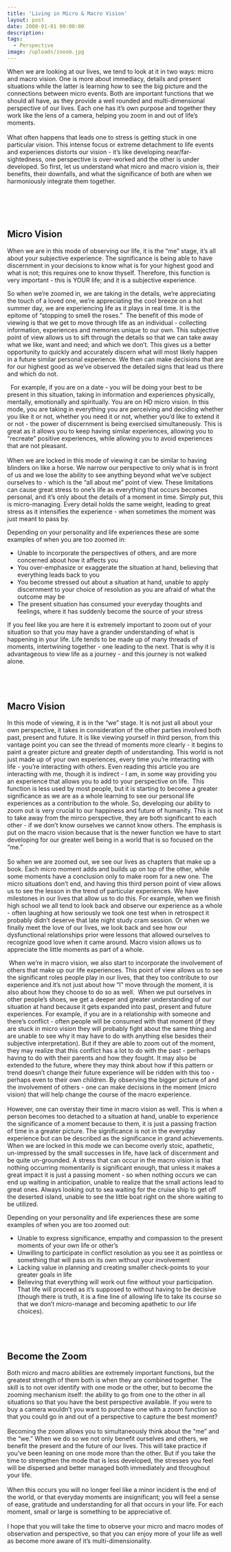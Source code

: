 ```yaml
---
title: 'Living in Micro & Macro Vision'
layout: post
date: 2000-01-01 00:00:00
description:
tags:
  - Perspective
image: /uploads/zooom.jpg
---
```



When we are looking at our lives, we tend to look at it in two ways: micro and macro vision. One is more about immediacy, details and present situations while the latter is learning how to see the big picture and the connections between micro events. Both are important functions that we should all have, as they provide a well rounded and multi-dimensional perspective of our lives. Each one has it’s own purpose and together they work like the lens of a camera, helping you zoom in and out of life’s moments.
<br>
<br>What often happens that leads one to stress is getting stuck in one particular vision. This intense focus or extreme detachment to life events and experiences distorts our vision - it’s like developing near/far-sightedness, one perspective is over-worked and the other is under developed. So first, let us understand what micro and macro vision is, their benefits, their downfalls, and what the significance of both are when we harmoniously integrate them together.

# &nbsp;

## Micro Vision

When we are in this mode of observing our life, it is the “me” stage, it’s all about your subjective experience. The significance is being able to have discernment in your decisions to know what is for your highest good and what is not; this requires one to know thyself. Therefore, this function is very important - this is YOUR life; and it is a subjective experience.

So when we’re zoomed in, we are taking in the details, we’re appreciating the touch of a loved one, we’re appreciating the cool breeze on a hot summer day, we are experiencing life as it plays in real time. It is the epitome of “stopping to smell the roses.”&nbsp; The benefit of this mode of viewing is that we get to move through life as an individual - collecting information, experiences and memories unique to our own. This subjective point of view allows us to sift through the details so that we can take away what we like, want and need; and which we don’t. This gives us a better opportunity to quickly and accurately discern what will most likely happen in a future similar personal experience. We then can make decisions that are for our highest good as we’ve observed the detailed signs that lead us there and which do not.

  For example, if you are on a date - you will be doing your best to be present in this situation, taking in information and experiences physically, mentally, emotionally and spiritually. You are on HD micro vision. In this mode, you are taking in everything you are perceiving and deciding whether you like it or not, whether you need it or not, whether you’d like to extend it or not - the power of discernment is being exercised simultaneously. This is great as it allows you to keep having similar experiences, allowing you to “recreate” positive experiences, while allowing you to avoid experiences that are not pleasant.
<br>
<br>When we are locked in this mode of viewing it can be similar to having blinders on like a horse. We narrow our perspective to only what is in front of us and we lose the ability to see anything beyond what we’ve subject ourselves to - which is the “all about me” point of view. These limitations can cause great stress to one’s life as everything that occurs becomes personal, and it’s only about the details of a moment in time. Simply put, this is micro-managing. Every detail holds the same weight, leading to great stress as it intensifies the experience - when sometimes the moment was just meant to pass by.

Depending on your personality and life experiences these are some examples of when you are too zoomed in:

* Unable to incorporate the perspectives of others, and are more concerned about how it affects you
* You over-emphasize or exaggerate the situation at hand, believing that everything leads back to you
* You become stressed out about a situation at hand, unable to apply discernment to your choice of resolution as you are afraid of what the outcome may be
* The present situation has consumed your everyday thoughts and feelings, where it has suddenly become the source of your stress

If you feel like you are here it is extremely important to zoom out of your situation so that you may have a grander understanding of what is happening in your life. Life tends to be made up of many threads of moments, intertwining together - one leading to the next. That is why it is advantageous to view life as a journey - and this journey is not walked alone.

## &nbsp;

## Macro Vision

In this mode of viewing, it is in the “we” stage. It is not just all about your own perspective, it takes in consideration of the other parties involved both past, present and future. It is like viewing yourself in third person, from this vantage point you can see the thread of moments more clearly - it begins to paint a greater picture and greater depth of understanding. This world is not just made up of your own experiences, every time you’re interacting with life - you’re interacting with others. Even reading this article you are interacting with me, though it is indirect - I am, in some way providing you an experience that allows you to add to your perspective on life.  This function is less used by most people, but it is starting to become a greater significance as we are as a whole learning to see our personal life experiences as a contribution to the whole. So, developing our ability to zoom out is very crucial to our happiness and future of humanity. This is not to take away from the mirco perspective, they are both significant to each other - if we don’t know ourselves we cannot know others. The emphasis is put on the macro vision because that is the newer function we have to start developing for our greater well being in a world that is so focused on the “me.”
<br>
<br>So when we are zoomed out, we see our lives as chapters that make up a book. Each micro moment adds and builds up on top of the other, while some moments have a conclusion only to make room for a new one. The micro situations don’t end, and having this third person point of view allows us to see the lesson in the trend of particular experiences. We have milestones in our lives that allow us to do this. For example, when we finish high school we all tend to look back and observe our experience as a whole - often laughing at how seriously we took one test when in retrospect it probably didn’t deserve that late night study cram session. Or when we finally meet the love of our lives, we look back and see how our dysfunctional relationships prior were lessons that allowed ourselves to recognize good love when it came around. Macro vision allows us to appreciate the little moments as part of a whole.

 When we’re in macro vision, we also start to incorporate the involvement of others that make up our life experiences. This point of view allows us to see the significant roles people play in our lives, that they too contribute to our experience and it’s not just about how “I” move through the moment, it is also about how they choose to do so as well.&nbsp; When we put ourselves in other people’s shoes, we get a deeper and greater understanding of our situation at hand because it gets expanded into past, present and future experiences. For example, if you are in a relationship with someone and there’s conflict - often people will be consumed with that moment (if they are stuck in micro vision they will probably fight about the same thing and are unable to see why it may have to do with anything else besides their subjective interpretation). But if they are able to zoom out of the moment, they may realize that this conflict has a lot to do with the past - perhaps having to do with their parents and how they fought. It may also be extended to the future, where they may think about how if this pattern or trend doesn’t change their future experience will be ridden with this too - perhaps even to their own children. By observing the bigger picture of and the involvement of others - one can make decisions in the moment (micro vision) that will help change the course of the macro experience.
<br>
<br>However, one can overstay their time in macro vision as well. This is when a person becomes too detached to a situation at hand, unable to experience the significance of a moment because to them, it is just a passing fraction of time in a greater picture. The significance is not in the everyday experience but can be described as the significance in grand achievements. When we are locked in this mode we can become overly stoic, apathetic, un-impressed by the small successes in life, have lack of discernment and be quite un-grounded. A stress that can occur in the macro vision is that nothing occurring momentarily is significant enough, that unless it makes a great impact it is just a passing moment - so when nothing occurs we can end up waiting in anticipation, unable to realize that the small actions lead to great ones. Always looking out to sea waiting for the cruise ship to get off the deserted island, unable to see the little boat right on the shore waiting to be utilized.

Depending on your personality and life experiences these are some examples of when you are too zoomed out:

* Unable to express significance, empathy and compassion to the present moments of your own life or other’s
* Unwilling to participate in conflict resolution as you see it as pointless or something that will pass on its own without your involvement
* Lacking value in planning and creating smaller check-points to your greater goals in life
* Believing that everything will work out fine without your participation. That life will proceed as it’s supposed to without having to be decisive (though there is truth, it is a fine line of allowing life to take its course so that we don’t micro-manage and becoming apathetic to our life choices).

## &nbsp;

## Become the Zoom

Both micro and macro abilities are extremely important functions, but the greatest strength of them both is when they are combined together. The skill is to not over identify with one mode or the other, but to become the zooming mechanism itself: the ability to go from one to the other in all situations so that you have the best perspective available. If you were to buy a camera wouldn’t you want to purchase one with a zoom function so that you could go in and out of a perspective to capture the best moment?
<br>
<br>Becoming the zoom allows you to simultaneously think about the “me” and the “we.” When we do so we not only benefit ourselves and others, we benefit the present and the future of our lives. This will take practice if you’ve been leaning on one mode more than the other. But if you take the time to strengthen the mode that is less developed, the stresses you feel will be dispersed and better managed both immediately and throughout your life.
<br>
<br>When this occurs you will no longer feel like a minor incident is the end of the world, or that everyday moments are insignificant; you will feel a sense of ease, gratitude and understanding for all that occurs in your life. For each moment, small or large is something to be appreciative of.
<br>
<br>I hope that you will take the time to observe your micro and macro modes of observation and perspective, so that you can enjoy more of your life as well as become more aware of it’s multi-dimensionality.
